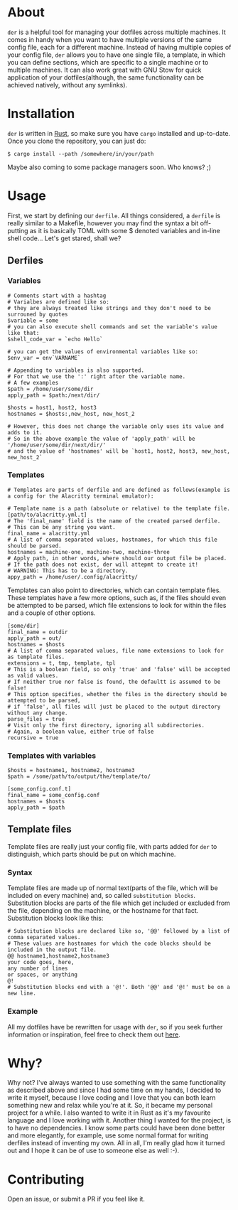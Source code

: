 # About
`der` is a helpful tool for managing your dotfiles across multiple machines. It comes in handy when you want to have multiple versions of the same config file, each for a different machine. Instead of having multiple copies of your config file, `der` allows you to have one single file, a template, in which you can define sections, which are specific to a single machine or to multiple machines. It can also work great with GNU Stow for quick application of your dotfiles(although, the same functionality can be achieved natively, without any symlinks).

# Installation
`der` is written in [Rust](https://rust-lang.org), so make sure you have `cargo` installed and up-to-date.
Once you clone the repository, you can just do:

```console
$ cargo install --path /somewhere/in/your/path 
```

Maybe also coming to some package managers soon. Who knows? ;)

# Usage
First, we start by defining our `derfile`. All things considered, a `derfile` is really similar to a Makefile, however you may find the syntax a bit off-putting as it is basically TOML with some \$ denoted variables and in-line shell code...
Let's get stared, shall we?

## Derfiles

### Variables
```
# Comments start with a hashtag
# Varialbes are defined like so:
# they are always treated like strings and they don't need to be surrouned by quotes
$variable = some
# you can also execute shell commands and set the variable's value like that:
$shell_code_var = `echo Hello`

# you can get the values of environmental variables like so:
$env_var = env`VARNAME`

# Appending to variables is also supported.
# For that we use the ':' right after the variable name.
# A few examples
$path = /home/user/some/dir
apply_path = $path:/next/dir/

$hosts = host1, host2, host3
hostnames = $hosts:,new_host, new_host_2

# However, this does not change the variable only uses its value and adds to it.
# So in the above example the value of 'apply_path' will be '/home/user/some/dir/next/dir/'
# and the value of 'hostnames' will be `host1, host2, host3, new_host, new_host_2`
```

### Templates
```
# Templates are parts of derfile and are defined as follows(example is a config for the Alacritty terminal emulator):

# Template name is a path (absolute or relative) to the template file.
[path/to/alacritty.yml.t] 
# The 'final_name' field is the name of the created parsed derfile.
# This can be any string you want.
final_name = alacritty.yml
# A list of comma separated values, hostnames, for which this file should be parsed.
hostnames = machine-one, machine-two, machine-three
# Apply path, in other words, where should our output file be placed.
# If the path does not exist, der will attepmt to create it!
# WARNING: This has to be a directory.
appy_path = /home/user/.config/alacritty/
```

Templates can also point to directories, which can contain template files. These templates have a few more options, such as, if the files should even be attempted to be parsed, which file extensions to look for within the files and a couple of other options.

```
[some/dir]
final_name = outdir
apply_path = out/
hostnames = $hosts
# A list of comma separated values, file name extensions to look for as template files.
extensions = t, tmp, template, tpl
# This is a boolean field, so only 'true' and 'false' will be accepted as valid values.
# If neither true nor false is found, the defaultt is assumed to be false!
# This option specifies, whether the files in the directory should be attempted to be parsed,
# if 'false', all files will just be placed to the output directory without any change.
parse_files = true
# Visit only the first directory, ignoring all subdirectories.
# Again, a boolean value, either true of false
recursive = true
```

### Templates with variables
```
$hosts = hostname1, hostname2, hostname3
$path = /some/path/to/output/the/template/to/

[some_config.conf.t]
final_name = some_config.conf
hostnames = $hosts
apply_path = $path
```

## Template files
Template files are really just your config file, with parts added for `der` to distinguish, which parts should be put on which machine.

### Syntax
Template files are made up of normal text(parts of the file, which will be included on every machine) and, so called `substitution blocks`. Substitution blocks are parts of the file which get included or excluded from the file, depending on the machine, or the hostname for that fact. Substitution blocks look like this:

```
# Substitution blocks are declared like so, '@@' followed by a list of comma separated values.
# These values are hostnames for which the code blocks should be included in the output file.
@@ hostname1,hostname2,hostname3 
your code goes, here, 
any number of lines
or spaces, or anything
@!
# Substitution blocks end with a '@!'. Both '@@' and '@!' must be on a new line.
```

### Example
All my dotfiles have be rewritten for usage with `der`, so if you seek further information or inspiration, feel free to check them out [here](https://gitea.redalder.org/ThyW/dotfiles).

# Why?
Why not? I've always wanted to use something with the same functionality as described above and since I had some time on my hands, I decided to write it myself, because I love coding and I love that you can both learn something new and relax while you're at it. So, it became my personal project for a while. I also wanted to write it in Rust as it's my favourite language and I love working with it. Another thing I wanted for the project, is to have no dependencies. I know some parts could have been done better and more elegantly, for example, use some normal format for writing derfiles instead of inventing my own. All in all, I'm really glad how it turned out and I hope it can be of use to someone else as well :-).

# Contributing
Open an issue, or submit a PR if you feel like it.
